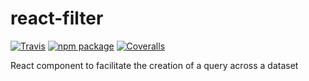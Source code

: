 # react-filter

[![Travis][build-badge]][build]
[![npm package][npm-badge]][npm]
[![Coveralls][coveralls-badge]][coveralls]

React component to facilitate the creation of a query across a dataset

[build-badge]: https://travis-ci.org/Ekotlikoff/react-filter.svg?branch=master
[build]: https://travis-ci.org/Ekotlikoff/react-filter

[npm-badge]: https://img.shields.io/npm/v/npm-package.png?style=flat-square
[npm]: https://www.npmjs.org/package/npm-package

[coveralls-badge]: https://img.shields.io/coveralls/user/repo/master.png?style=flat-square
[coveralls]: https://coveralls.io/github/user/repo

